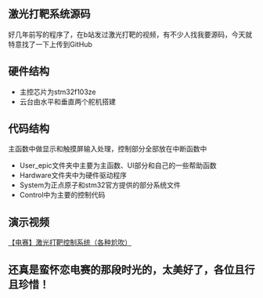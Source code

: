 ## 激光打靶系统源码

好几年前写的程序了，在b站发过激光打靶的视频，有不少人找我要源码，今天就特意找了一下上传到GitHub

## 硬件结构

 - 主控芯片为stm32f103ze
 - 云台由水平和垂直两个舵机搭建


## 代码结构

主函数中做显示和触摸屏输入处理，控制部分全部放在中断函数中
 - User_epic文件夹中主要为主函数、UI部分和自己的一些帮助函数
 - Hardware文件夹中为硬件驱动程序
 - System为正点原子和stm32官方提供的部分系统文件
 - Control中为主要的控制代码
 
## 演示视频

[【电赛】激光打靶控制系统（各种尬吹）](https://www.bilibili.com/video/BV18t411K7cr#reply4517737285)

## 还真是蛮怀恋电赛的那段时光的，太美好了，各位且行且珍惜！